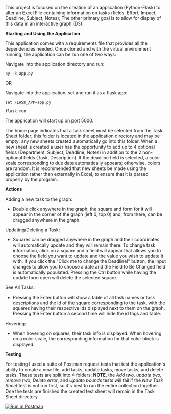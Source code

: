 This project is focused on the creation of an application (Python-Flask) to alter an Excel File containing information on tasks (fields: Effort, Impact, 
Deadline, Subject, Notes); The other primary goal is to allow for display of this data in an interactive graph (D3).


**Starting and Using the Application**

This application comes with a requirements file that provides all the dependencies needed. Once cloned
and with the virtual environment running, the application can be run one of two ways:

Navigate into the application directory and run:


    py -3 app.py

OR

Navigate into the application, set and run it as a flask app:


    set FLASK_APP=app.py
    
    flask run

The application will start up on port 5000.

The home page indicates that a task sheet must be selected from the Task Sheet folder; this folder is located
in the application directory and may be empty; any new sheets created automatically go into this folder. When a new sheet is created a user has the opportunity to add up to 4 optional fields (Department, Subject, Deadline, Notes) 
in addition to the 2 non-optional fields (Task, Description). If the deadline field is selected, a color scale corresponding to due date automatically appears; otherwise, colors are random.
It is recommended that new sheets be made using the application rather than externally in Excel, to ensure that it is
parsed properly by the program.

**Actions**

Adding a new task to the graph:

* Double click anywhere in the graph, the square and form for it will appear in the corner of the graph (left 0, top 0) and, from there, can be dragged anywhere in the graph.

Updating/Deleting a Task:

* Squares can be dragged anywhere in the graph and their coordinates will automatically update and they will remain there.
  To change task information, click on a square and a field will appear that allows you to choose the field you want
  to update and the value you wish to update it with. If you click the "Click me to change the Deadline!" button, the
  input changes to allow you to choose a date and the Field to Be Changed field is automatically populated.
  Pressing the Ctrl button while having the update form open will delete the selected square.

See All Tasks:

* Pressing the Enter button will show a table of all task names or task descriptions and the id of the square corresponding
  to the task, with the squares having their respective ids displayed next to them on the graph. Pressing the Enter
  button a second time will hide the id tags and table.

Hovering:

* When hovering on squares, their task info is displayed. When hovering on a color scale, the corresponding information
 for that color block is displayed.

**Testing** 

For testing I used a suite of Postman request tests that test the application's ability to create a new file, add tasks, 
update tasks, move tasks, and delete tasks. These tests are split into 4 folders; **NOTE**, the *Add two, update two, remove 
two*, *Delete error*, and *Update bounds* tests will fail if the *New Task Sheet* test is not run first, so it's best to run the 
entire collection together. One the tests are finished the created test sheet will remain in the Task Sheet directory.

[![Run in Postman](https://run.pstmn.io/button.svg)](https://app.getpostman.com/run-collection/1d6164d3fda1580c7fcd#?env%5Btest_env%5D=W3sia2V5IjoiZmlsZW5hbWUiLCJ2YWx1ZSI6InRlc3RfMS54bHN4IiwiZGVzY3JpcHRpb24iOiIiLCJlbmFibGVkIjp0cnVlfSx7ImtleSI6ImZpbGVuYW1lX3RleHQiLCJ2YWx1ZSI6InRlc3RfMS54bHN4IiwiZGVzY3JpcHRpb24iOiIiLCJlbmFibGVkIjp0cnVlfSx7ImtleSI6ImZpbGVuYW1lX3Rlc3RuYW1lIiwidmFsdWUiOiJ0ZXN0P18xKiIsImRlc2NyaXB0aW9uIjoiIiwiZW5hYmxlZCI6dHJ1ZX1d)
